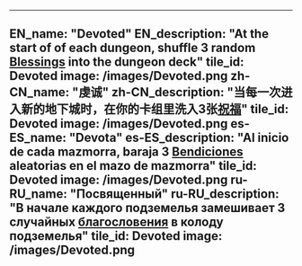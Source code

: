 ---

EN_name: "Devoted"
EN_description: "At the start of of each dungeon, shuffle 3 random <u>Blessings</u> into the dungeon deck"
tile_id: Devoted
image: /images/Devoted.png
zh-CN_name: "虔诚"
zh-CN_description: "当每一次进入新的地下城时，在你的卡组里洗入3张<u>祝福</u>"
tile_id: Devoted
image: /images/Devoted.png
es-ES_name: "Devota"
es-ES_description: "Al inicio de cada mazmorra, baraja 3 <u>Bendiciones</u> aleatorias en el mazo de mazmorra"
tile_id: Devoted
image: /images/Devoted.png
ru-RU_name: "Посвященный"
ru-RU_description: "В начале каждого подземелья замешивает 3 случайных <u>благословения</u> в колоду подземелья"
tile_id: Devoted
image: /images/Devoted.png
---